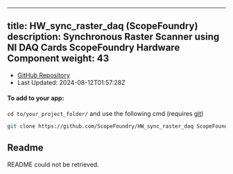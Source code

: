 
---
title: HW_sync_raster_daq (ScopeFoundry)
description: Synchronous Raster Scanner using NI DAQ Cards ScopeFoundry Hardware Component
weight: 43
---
- [GitHub Repository](https://github.com/ScopeFoundry/HW_sync_raster_daq)
- Last Updated: 2024-08-12T01:57:28Z


#### To add to your app:

`cd to/your_project_folder/` and use the following cmd (requires [git](/docs/100_development/20_git/))

```bash
git clone https://github.com/ScopeFoundry/HW_sync_raster_daq ScopeFoundryHW/sync_raster_daq
```


## Readme
README could not be retrieved.
